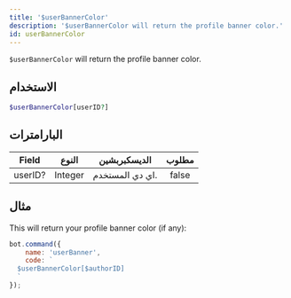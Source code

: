 ```yaml
---
title: '$userBannerColor'
description: '$userBannerColor will return the profile banner color.'
id: userBannerColor
---
```


`$userBannerColor` will return the profile banner color.

## الاستخدام

```php
$userBannerColor[userID?]
```

## البارامترات

| Field   | النوع   | الديسكبربشين    | مطلوب |
| ------- | ------- | --------------- |:-----:|
| userID? | Integer | اي دي المستخدم. | false |

## مثال

This will return your profile banner color (if any):

```javascript
bot.command({
    name: 'userBanner',
    code: `
  $userBannerColor[$authorID]
  `
});
```
